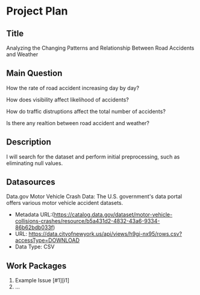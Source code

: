 # Project Plan

## Title
Analyzing the Changing Patterns and Relationship Between Road Accidents and Weather
## Main Question

How the rate of road accident increasing day by day?

How does visibility affect likelihood of accidents?

How do traffic distruptions affect the total number of accidents?

Is there any realtion between road accident and weather?


## Description

I will search for the dataset and perform initial preprocessing, such as eliminating null values.
## Datasources

Data.gov Motor Vehicle Crash Data: The U.S. government's data portal offers various motor vehicle accident datasets.

* Metadata URL:(https://catalog.data.gov/dataset/motor-vehicle-collisions-crashes/resource/b5a431d2-4832-43a6-9334-86b62bdb033f)
* URL: https://data.cityofnewyork.us/api/views/h9gi-nx95/rows.csv?accessType=DOWNLOAD
* Data Type: CSV



## Work Packages

<!-- List of work packages ordered sequentially, each pointing to an issue with more details. -->

1. Example Issue [#1][i1]
2. ...
